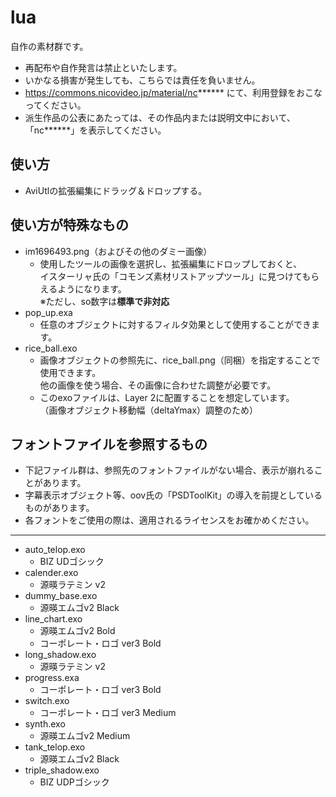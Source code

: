 # lua
自作の素材群です。
* 再配布や自作発言は禁止といたします。
* いかなる損害が発生しても、こちらでは責任を負いません。
* https://commons.nicovideo.jp/material/nc****** にて、利用登録をおこなってください。
* 派生作品の公表にあたっては、その作品内または説明文中において、「nc******」を表示してください。

## 使い方
* AviUtlの拡張編集にドラッグ＆ドロップする。

## 使い方が特殊なもの
* im1696493.png（およびその他のダミー画像）
    * 使用したツールの画像を選択し、拡張編集にドロップしておくと、  
    イスターリャ氏の「コモンズ素材リストアップツール」に見つけてもらえるようになります。  
    ※ただし、so数字は**標準で非対応**
* pop_up.exa
    * 任意のオブジェクトに対するフィルタ効果として使用することができます。
* rice_ball.exo
    * 画像オブジェクトの参照先に、rice_ball.png（同梱）を指定することで使用できます。  
    他の画像を使う場合、その画像に合わせた調整が必要です。
    * このexoファイルは、Layer 2に配置することを想定しています。  
    （画像オブジェクト移動幅（deltaYmax）調整のため）

## フォントファイルを参照するもの
* 下記ファイル群は、参照先のフォントファイルがない場合、表示が崩れることがあります。
* 字幕表示オブジェクト等、oov氏の「PSDToolKit」の導入を前提としているものがあります。
* 各フォントをご使用の際は、適用されるライセンスをお確かめください。
---
* auto_telop.exo
    * BIZ UDゴシック
* calender.exo
    * 源暎ラテミン v2
* dummy_base.exo
    * 源暎エムゴv2 Black
* line_chart.exo
    * 源暎エムゴv2 Bold
    * コーポレート・ロゴ ver3 Bold
* long_shadow.exo
    * 源暎ラテミン v2
* progress.exa
    * コーポレート・ロゴ ver3 Bold
* switch.exo
    * コーポレート・ロゴ ver3 Medium
* synth.exo
    * 源暎エムゴv2 Medium
* tank_telop.exo
    * 源暎エムゴv2 Black
* triple_shadow.exo
    * BIZ UDPゴシック
